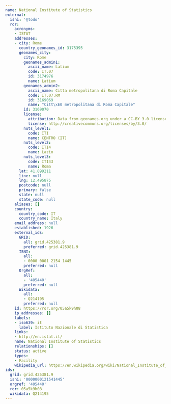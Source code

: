 ```yaml
---
name: National Institute of Statistics
external:
  isni: '@todo'
  ror:
    acronyms:
    - ISTAT
    addresses:
    - city: Rome
      country_geonames_id: 3175395
      geonames_city:
        city: Rome
        geonames_admin1:
          ascii_name: Latium
          code: IT.07
          id: 3174976
          name: Latium
        geonames_admin2:
          ascii_name: Citta metropolitana di Roma Capitale
          code: IT.07.RM
          id: 3169069
          name: "Citt\xE0 metropolitana di Roma Capitale"
        id: 3169070
        license:
          attribution: Data from geonames.org under a CC-BY 3.0 license
          license: http://creativecommons.org/licenses/by/3.0/
        nuts_level1:
          code: ITI
          name: CENTRO (IT)
        nuts_level2:
          code: ITI4
          name: Lazio
        nuts_level3:
          code: ITI43
          name: Roma
      lat: 41.899211
      line: null
      lng: 12.495875
      postcode: null
      primary: false
      state: null
      state_code: null
    aliases: []
    country:
      country_code: IT
      country_name: Italy
    email_address: null
    established: 1926
    external_ids:
      GRID:
        all: grid.425381.9
        preferred: grid.425381.9
      ISNI:
        all:
        - 0000 0001 2154 1445
        preferred: null
      OrgRef:
        all:
        - '405440'
        preferred: null
      Wikidata:
        all:
        - Q214195
        preferred: null
    id: https://ror.org/05a5k9h08
    ip_addresses: []
    labels:
    - iso639: it
      label: Istituto Nazionale di Statistica
    links:
    - http://en.istat.it/
    name: National Institute of Statistics
    relationships: []
    status: active
    types:
    - Facility
    wikipedia_url: https://en.wikipedia.org/wiki/National_Institute_of_Statistics_(Italy)
ids:
  grid: grid.425381.9
  isni: '0000000121541445'
  orgref: '405440'
  ror: 05a5k9h08
  wikidata: Q214195
---
```

